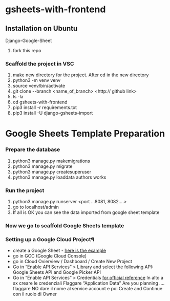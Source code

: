 # gsheets-with-frontend
## Installation on Ubuntu 

Django-Google-Sheet

1) fork this repo

### Scaffold the project in VSC

1) make new directory for the project. After cd in the new directory
2) python3 -m venv venv
3) source venv/bin/activate
4) git clone --branch <name_of_branch> <http:// github link>
5) ls -la
6) cd gsheets-with-frontend
7) pip3 install -r requirements.txt
8) pip3 install -U django-gsheets-import

# Google Sheets Template Preparation

### Prepare the database
1) python3 manage.py makemigrations
2) python3 manage.py migrate
3) python3 manage.py createsuperuser
4) python3 manage.py loaddata authors works

### Run the project
1) python3 manage.py runserver <port ...8081, 8082....>
2) go to localhost/admin 
3) If all is OK you can see the data imported from google sheet template

### Now we go to scaffold Google Sheets template
### Setting up a Google Cloud Project¶
- create a Google Sheet - [here is the example](https://docs.google.com/spreadsheets/d/1Ujp2H4wwlBRKeAhc3yGEIcoRne9DLNtVm6Cu6-_Dg3Y/edit#gid=0)
- go in GCC (Google Cloud Console)
- go in Cloud Ovierview / Dashboard / Create New Project
- Go in “Enable API Services” > Library and select the following API: Google Sheets API and Google Picker API
- Go in “Enable API Services” > Credentials [for official reference](https://cloud.google.com/service-usage/docs/enabled-service?hl=it#default)
In alto a sx creare le credenziali
Flaggare “Application Data”
Are you planning …. flaggare NO
dare il nome al service account e poi Create and Continue con il ruolo di Owner





